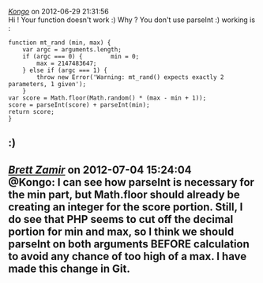 *[Kongo]()* on 2012-06-29 21:31:56  
Hi ! Your function doesn't work :) 
Why ? You don't use parseInt :)
working is :
```
function mt_rand (min, max) {
    var argc = arguments.length;
    if (argc === 0) {        min = 0;
        max = 2147483647;
    } else if (argc === 1) {
        throw new Error('Warning: mt_rand() expects exactly 2 parameters, 1 given');
    }    
var score = Math.floor(Math.random() * (max - min + 1));
score = parseInt(score) + parseInt(min);
return score;
}
```

:)
---------------------------------------
*[Brett Zamir](http://brett-zamir.me)* on 2012-07-04 15:24:04  
@Kongo: I can see how parseInt is necessary for the min part, but Math.floor should already be creating an integer for the score portion. Still, I do see that PHP seems to cut off the decimal portion for min and max, so I think we should parseInt on both arguments BEFORE calculation to avoid any chance of too high of a max. I have made this change in Git.
---------------------------------------
